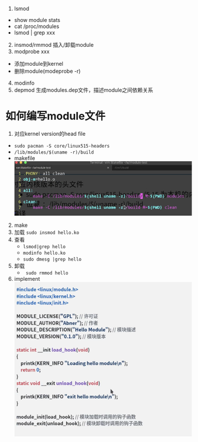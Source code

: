 1. lsmod 
- show module stats
- cat /proc/modules
- lsmod | grep xxx
2. insmod/rmmod 插入/卸载module
3. modprobe xxx
- 添加module到kernel
- 删除module(modeprobe -r)
4. modinfo
5. depmod 生成modules.dep文件，描述module之间依赖关系

# 如何编写module文件
1. 对应kernel version的head file
- ```sudo pacman -S core/linux515-headers```
- ```/lib/modules/$(uname -r)/build```
- makefile 
![makefile](pics/makefile.png)
2. make
3. 加载 ```sudo insmod hello.ko```
4. 查看
    - ```lsmod|grep hello```
    - ```modinfo hello.ko```
    - ```sudo dmesg |grep hello```
5. 卸载
    - ``` sudo rmmod hello```
6. implement
![module](pics/module.png)